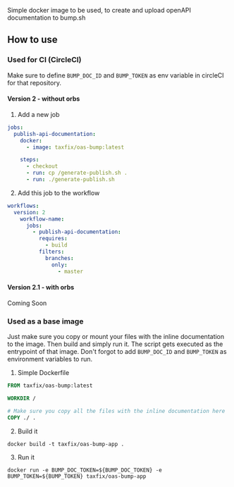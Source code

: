 Simple docker image to be used, to create and upload openAPI documentation to bump.sh

## How to use

### Used for CI (CircleCI)
Make sure to define `BUMP_DOC_ID` and `BUMP_TOKEN` as env variable in circleCI for that repository.

#### Version 2 - without orbs

1) Add a new job
```yaml
jobs:
  publish-api-documentation:
    docker:
      - image: taxfix/oas-bump:latest

    steps:
      - checkout
      - run: cp /generate-publish.sh .
      - run: ./generate-publish.sh
```

2) Add this job to the workflow
```yaml
workflows:
  version: 2
    workflow-name:
      jobs:
        - publish-api-documentation:
          requires:
            - build
          filters:
            branches:
              only:
                - master
```

#### Version 2.1 - with orbs
Coming Soon

### Used as a base image
Just make sure you copy or mount your files with the inline documentation to the image.
Then build and simply run it. The script gets executed as the entrypoint of that image.
Don't forgot to add `BUMP_DOC_ID` and `BUMP_TOKEN` as environment variables to run.

1) Simple Dockerfile
```Dockerfile
FROM taxfix/oas-bump:latest

WORKDIR /

# Make sure you copy all the files with the inline documentation here
COPY ./ .
```

2) Build it
```shell
docker build -t taxfix/oas-bump-app .
```

3) Run it
```shell
docker run -e BUMP_DOC_TOKEN=${BUMP_DOC_TOKEN} -e BUMP_TOKEN=${BUMP_TOKEN} taxfix/oas-bump-app
```
